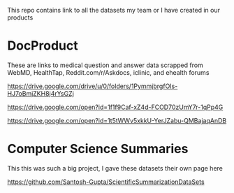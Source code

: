 This repo contains link to all the datasets my team or I have created in our products

# DocProduct

These are links to medical question and answer data scrapped from WebMD, HealthTap, Reddit.com/r/Askdocs, iclinic, and ehealth forums

https://drive.google.com/drive/u/0/folders/1PymmjbrgfOIs-HJ7oBmjZKH8j4rYsGZj

https://drive.google.com/open?id=1f1f9Caf-xZ4d-FCOD70zUmY7r-1qPp4G

https://drive.google.com/open?id=1t5tWWv5xkkU-YerJZabu-QMBajaqAnDB

# Computer Science Summaries

This this was such a big project, I gave these datasets their own page here

https://github.com/Santosh-Gupta/ScientificSummarizationDataSets


